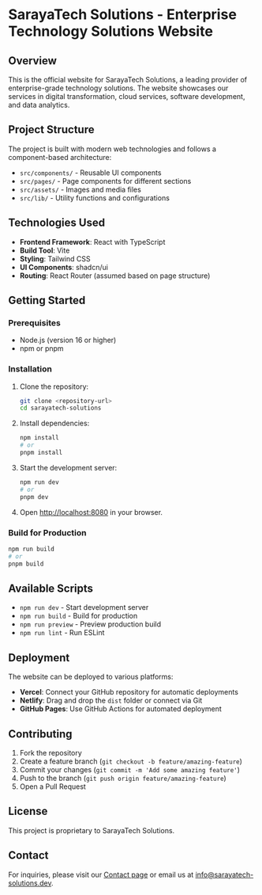 # SarayaTech Solutions - Enterprise Technology Solutions Website

## Overview

This is the official website for SarayaTech Solutions, a leading provider of enterprise-grade technology solutions. The website showcases our services in digital transformation, cloud services, software development, and data analytics.

## Project Structure

The project is built with modern web technologies and follows a component-based architecture:

- `src/components/` - Reusable UI components
- `src/pages/` - Page components for different sections
- `src/assets/` - Images and media files
- `src/lib/` - Utility functions and configurations

## Technologies Used

- **Frontend Framework**: React with TypeScript
- **Build Tool**: Vite
- **Styling**: Tailwind CSS
- **UI Components**: shadcn/ui
- **Routing**: React Router (assumed based on page structure)

## Getting Started

### Prerequisites

- Node.js (version 16 or higher)
- npm or pnpm

### Installation

1. Clone the repository:

   ```bash
   git clone <repository-url>
   cd sarayatech-solutions
   ```

2. Install dependencies:

   ```bash
   npm install
   # or
   pnpm install
   ```

3. Start the development server:

   ```bash
   npm run dev
   # or
   pnpm dev
   ```

4. Open [http://localhost:8080](http://localhost:8080) in your browser.

### Build for Production

```bash
npm run build
# or
pnpm build
```

## Available Scripts

- `npm run dev` - Start development server
- `npm run build` - Build for production
- `npm run preview` - Preview production build
- `npm run lint` - Run ESLint

## Deployment

The website can be deployed to various platforms:

- **Vercel**: Connect your GitHub repository for automatic deployments
- **Netlify**: Drag and drop the `dist` folder or connect via Git
- **GitHub Pages**: Use GitHub Actions for automated deployment

## Contributing

1. Fork the repository
2. Create a feature branch (`git checkout -b feature/amazing-feature`)
3. Commit your changes (`git commit -m 'Add some amazing feature'`)
4. Push to the branch (`git push origin feature/amazing-feature`)
5. Open a Pull Request

## License

This project is proprietary to SarayaTech Solutions.

## Contact

For inquiries, please visit our [Contact page](https://sarayatech-solutions.com/contact) or email us at info@sarayatech-solutions.dev.
